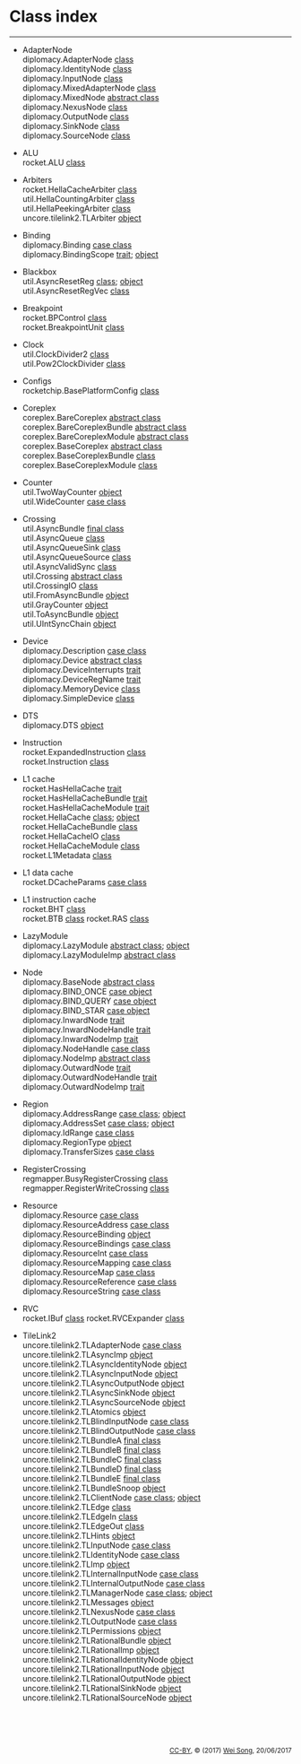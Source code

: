 Class index
========================
***************************

+ AdapterNode<br>
  diplomacy.AdapterNode [class](../diplomacy/Nodes.md#class-adapternode)<br>
  diplomacy.IdentityNode [class](../diplomacy/Nodes.md#class-identitynode)<br>
  diplomacy.InputNode [class](../diplomacy/Nodes.md#class-inputnode)<br>
  diplomacy.MixedAdapterNode [class](../diplomacy/Nodes.md#class-mixedadapternode)<br>
  diplomacy.MixedNode [abstract class](../diplomacy/Nodes.md#abstract-class-mixednode)<br>
  diplomacy.NexusNode [class](../diplomacy/Nodes.md#class-nexusnode)<br>
  diplomacy.OutputNode [class](../diplomacy/Nodes.md#class-outputnode)<br>
  diplomacy.SinkNode [class](../diplomacy/Nodes.md#class-sinknode)<br>
  diplomacy.SourceNode [class](../diplomacy/Nodes.md#class-sourcenode)

+ ALU<br>
  rocket.ALU [class](../rocket/ALU.md#class-alu)

+ Arbiters<br>
  rocket.HellaCacheArbiter [class](../rocket/Arbiter.md#class-hellacachearbiter)<br>
  util.HellaCountingArbiter [class](../util/Arbiters.md#class-hellacountingarbiter)<br>
  util.HellaPeekingArbiter [class](../util/Arbiters.md#class-hellapeekingarbiter)<br>
  uncore.tilelink2.TLArbiter [object](../uncore/tilelink2/Arbiter.md#object-tlarbiter)<br>

+ Binding<br>
  diplomacy.Binding [case class](../diplomacy/Resources.md#case-class-binding)<br>
  diplomacy.BindingScope [trait](../diplomacy/Resources.md#trait-bindingscope); [object](../diplomacy/Resources.md#object-bindingscope)<br>

+ Blackbox<br>
  util.AsyncResetReg [class](../util/BackBoxRegs.md#class-asyncresetreg); [object](../util/BackBoxRegs.md#object-asyncresetreg)<br>
  util.AsyncResetRegVec [class](../util/BackBoxRegs.md#class-asyncresetregvec)<br>

+ Breakpoint<br>
  rocket.BPControl [class](../rocket/Breakpoint.md#class-bpcontrol)<br>
  rocket.BreakpointUnit [class](../rocket/Breakpoint.md#class-breakpointunit)

+ Clock<br>
  util.ClockDivider2 [class](../util/ClockDivider.md#class-clockdivider2)<br>
  util.Pow2ClockDivider [class](../util/ClockDivider.md#class-pow2clockdivider2)

+ Configs<br>
  rocketchip.BasePlatformConfig [class](../rocketchip/Configs.md#class-baseplatformconfig)

+ Coreplex<br>
  coreplex.BareCoreplex [abstract class](../coreplex/BaseCoreplex.md#barecoreplex)<br>
  coreplex.BareCoreplexBundle [abstract class](../coreplex/BaseCoreplex.md#barecoreplex)<br>
  coreplex.BareCoreplexModule [abstract class](../coreplex/BaseCoreplex.md#barecoreplex)<br>
  coreplex.BaseCoreplex [abstract class](../coreplex/BaseCoreplex.md#basecoreplex)<br>
  coreplex.BaseCoreplexBundle [class](../coreplex/BaseCoreplex.md#basecoreplex)<br>
  coreplex.BaseCoreplexModule [class](../coreplex/BaseCoreplex.md#basecoreplex)

+ Counter<br>
  util.TwoWayCounter [object](../util/Counters.md#object-twowaycounter)<br>
  util.WideCounter [case class](../util/Counters.md#case-class-widecounter)

+ Crossing<br>
  util.AsyncBundle [final class](../util/AsyncBundle.md#final-class-asyncbundle)<br>
  util.AsyncQueue [class](../util/AsyncQueue.md#class-asyncqueue)<br>
  util.AsyncQueueSink [class](../util/AsyncQueue.md#class-asyncqueuesink)<br>
  util.AsyncQueueSource [class](../util/AsyncQueue.md#class-asyncqueuesource)<br>
  util.AsyncValidSync [class](../util/AsyncQueue.md#class-asyncvalidsync)<br>
  util.Crossing [abstract class](../util/Crossing.md#abstract-class-crossing)<br>
  util.CrossingIO [class](../util/Crossing.md#class-crossingio)<br>
  util.FromAsyncBundle [object](../util/AsyncBundle.md#object-fromasyncbundle)<br>
  util.GrayCounter [object](../util/AsyncQueue.md#object-graycounter)<br>
  util.ToAsyncBundle [object](../util/AsyncBundle.md#object-toasyncbundle)<br>
  util.UIntSyncChain [object](../util/AsyncQueue.md#object-uintsyncchain)<br>

+ Device<br>
  diplomacy.Description [case class](../diplomacy/Resources.md#case-class-description)<br>
  diplomacy.Device [abstract class](../diplomacy/Resources.md#abstract-class-device)<br>
  diplomacy.DeviceInterrupts [trait](../diplomacy/Resources.md#trait-deviceinterrupts)<br>
  diplomacy.DeviceRegName [trait](../diplomacy/Resources.md#trait-deviceregname)<br>
  diplomacy.MemoryDevice [class](../diplomacy/Resources.md#class-memorydevice)<br>
  diplomacy.SimpleDevice [class](../diplomacy/Resources.md#class-simpledevice)

+ DTS<br>
  diplomacy.DTS [object](../diplomacy.md/diplomacy/DeviceTree.md#object-dts)

+ Instruction<br>
  rocket.ExpandedInstruction [class](../rocket/RVC.md#class-expandedinstruction)<br>
  rocket.Instruction [class](../rocket/IBuf.md#class-instruction)

+ L1 cache<br>
  rocket.HasHellaCache [trait](../rocket/HellaCache.md#trait-hashellacache)<br>
  rocket.HasHellaCacheBundle [trait](../rocket/HellaCache.md#trait-hashellacachebundle)<br>
  rocket.HasHellaCacheModule [trait](../rocket/HellaCache.md#trait-hashellacachemodule)<br>
  rocket.HellaCache [class](../rocket/HellaCache.md#class-hellacache); [object](../rocket/HellaCache.md#object-hellacache)<br>
  rocket.HellaCacheBundle [class](../rocket/HellaCache.md#class-hellacachebundle)<br>
  rocket.HellaCacheIO [class](../rocket/HellaCache.md#class-hellacacheio)<br>
  rocket.HellaCacheModule [class](../rocket/HellaCache.md#class-hellacachemodule)<br>
  rocket.L1Metadata [class](../rocket/HellaCache.md#class-l1metadata)

+ L1 data cache<br>
  rocket.DCacheParams [case class](../rocket/HellaCache.md#case-class-dcacheparams)

+ L1 instruction cache<br>
  rocket.BHT [class](../rocket/BTB.md#class-bht)<br>
  rocket.BTB [class](../rocket/BTB.md#class-btb)
  rocket.RAS [class](../rocket/BTB.md#class-ras)

+ LazyModule<br>
  diplomacy.LazyModule [abstract class](../diplomacy/LazyModule/abstract-class-lazymodule); [object](../diplomacy/LazyModule/object-lazymodule)<br>
  diplomacy.LazyModuleImp [abstract class](../diplomacy/LazyModule/abstract-class-lazymoduleimp)

+ Node<br>
  diplomacy.BaseNode [abstract class](../diplomacy/Nodes.md#abstract-class-basenode)<br>
  diplomacy.BIND\_ONCE [case object](../diplomacy/Nodes.md#case-object-bind_once)<br>
  diplomacy.BIND\_QUERY [case object](../diplomacy/Nodes.md#case-object-bind_query)<br>
  diplomacy.BIND\_STAR [case object](../diplomacy/Nodes.md#case-object-bind_star)<br>
  diplomacy.InwardNode [trait](../diplomacy/Nodes.md#trait-inwardnode)<br>
  diplomacy.InwardNodeHandle [trait](../diplomacy/Nodes.md#trait-inwardnodehandle)<br>
  diplomacy.InwardNodeImp [trait](../diplomacy/Nodes.md#trait-inwardnodeimp)<br>
  diplomacy.NodeHandle [case class](../diplomacy/Nodes.md#case-class-nodehandle)<br>
  diplomacy.NodeImp [abstract class](../diplomacy/Nodes.md#abstract-class-nodeimp)<br>
  diplomacy.OutwardNode [trait](../diplomacy/Nodes.md#trait-outwardnode)<br>
  diplomacy.OutwardNodeHandle [trait](../diplomacy/Nodes.md#trait-outwardnodehandle)<br>
  diplomacy.OutwardNodeImp [trait](../diplomacy/Nodes.md#trait-outwardnodeimp)

+ Region<br>
  diplomacy.AddressRange [case class](../diplomacy/Parameters.md#case-class-addressrange); [object](../diplomacy/Parameters.md#object-addressrange)<br>
  diplomacy.AddressSet [case class](../diplomacy/Parameters.md#case-class-addressset); [object](../diplomacy/Parameters.md#object-addressset)<br>
  diplomacy.IdRange [case class](../diplomacy/Parameters.md#case-class-idrange)<br>
  diplomacy.RegionType [object](../diplomacy/Parameters.md#object-regiontype)<br>
  diplomacy.TransferSizes [case class](../diplomacy/Parameters.md#case-class-transfersizes)

+ RegisterCrossing<br>
  regmapper.BusyRegisterCrossing [class](../regmapper/RegisterCrossing.md#class-busyregistercrossing)<br>
  regmapper.RegisterWriteCrossing [class](../regmapper/RegisterCrossing.md#class-registerwritecrossing)

+ Resource<br>
  diplomacy.Resource [case class](../diplomacy/Resources.md#case-class-resource)<br>
  diplomacy.ResourceAddress [case class](../diplomacy/Resources.md#case-class-resourceaddress)<br>
  diplomacy.ResourceBinding [object](../diplomacy/Resources.md#object-resourcebindings)<br>
  diplomacy.ResourceBindings [case class](../diplomacy/Resources.md#case-class-resourcebindings)<br>
  diplomacy.ResourceInt [case class](../diplomacy/Resources.md#case-class-resourceint)<br>
  diplomacy.ResourceMapping [case class](../diplomacy/Resources.md#case-class-resourcemapping)<br>
  diplomacy.ResourceMap [case class](../diplomacy/Resources.md#case-class-resourcemap)<br>
  diplomacy.ResourceReference [case class](../diplomacy/Resources.md#case-class-resourcereference)<br>
  diplomacy.ResourceString [case class](../diplomacy/Resources.md#case-class-resourcestring)

+ RVC<br>
  rocket.IBuf [class](../rocket/IBuf.md#class-ibuf)
  rocket.RVCExpander [class](../rocket/RVC.md#class-rvcexpander)

+ TileLink2<br>
  uncore.tilelink2.TLAdapterNode [case class](../uncore/tilelink2/Nodes.md#tilelink-extension-of-basic-nodes)<br>
  uncore.tilelink2.TLAsyncImp [object](../uncore/tilelink2/Nodes.md#object-tlasyncimp)<br>
  uncore.tilelink2.TLAsyncIdentityNode [object](../uncore/tilelink2/Nodes.md#object-asynchronous-tilelink-extension-of-basic-nodes)<br>
  uncore.tilelink2.TLAsyncInputNode [object](../uncore/tilelink2/Nodes.md#object-asynchronous-tilelink-extension-of-basic-nodes)<br>
  uncore.tilelink2.TLAsyncOutputNode [object](../uncore/tilelink2/Nodes.md#object-asynchronous-tilelink-extension-of-basic-nodes)<br>
  uncore.tilelink2.TLAsyncSinkNode [object](../uncore/tilelink2/Nodes.md#object-asynchronous-tilelink-extension-of-basic-nodes)<br>
  uncore.tilelink2.TLAsyncSourceNode [object](../uncore/tilelink2/Nodes.md#object-asynchronous-tilelink-extension-of-basic-nodes)<br>
  uncore.tilelink2.TLAtomics [object](../uncore/tilelink2/Bundles.md#object-tlatomics)<br>
  uncore.tilelink2.TLBlindInputNode [case class](../uncore/tilelink2/Nodes.md#tilelink-extension-of-basic-nodes)<br>
  uncore.tilelink2.TLBlindOutputNode [case class](../uncore/tilelink2/Nodes.md#tilelink-extension-of-basic-nodes)<br>
  uncore.tilelink2.TLBundleA [final class](../uncore/tilelink2/Bundles.md#final-class-tlbundleabcde)<br>
  uncore.tilelink2.TLBundleB [final class](../uncore/tilelink2/Bundles.md#final-class-tlbundleabcde)<br>
  uncore.tilelink2.TLBundleC [final class](../uncore/tilelink2/Bundles.md#final-class-tlbundleabcde)<br>
  uncore.tilelink2.TLBundleD [final class](../uncore/tilelink2/Bundles.md#final-class-tlbundleabcde)<br>
  uncore.tilelink2.TLBundleE [final class](../uncore/tilelink2/Bundles.md#final-class-tlbundleabcde)<br>
  uncore.tilelink2.TLBundleSnoop [object](../uncore/tilelink2/Bundles.md#object-tlbundlesnoop)<br>
  uncore.tilelink2.TLClientNode [case class](../uncore/tilelink2/Nodes.md#tilelink-extension-of-basic-nodes); [object](../uncore/tilelink2/Nodes.md#tilelink-extension-of-basic-nodes)<br>
  uncore.tilelink2.TLEdge [class](../uncore/tilelink2/Edges.md#class-tledge)<br>
  uncore.tilelink2.TLEdgeIn [class](../uncore/tilelink2/Edges.md#class-tledgein)<br>
  uncore.tilelink2.TLEdgeOut [class](../uncore/tilelink2/Edges.md#class-tledgeout)<br>
  uncore.tilelink2.TLHints [object](../uncore/tilelink2/Bundles.md#object-tlhints)<br>
  uncore.tilelink2.TLInputNode [case class](../uncore/tilelink2/Nodes.md#tilelink-extension-of-basic-nodes)<br>
  uncore.tilelink2.TLIdentityNode [case class](../uncore/tilelink2/Nodes.md#tilelink-extension-of-basic-nodes)<br>
  uncore.tilelink2.TLImp [object](../uncore/tilelink2/Nodes.md#object-tlimp)<br>
  uncore.tilelink2.TLInternalInputNode [case class](../uncore/tilelink2/Nodes.md#tilelink-extension-of-basic-nodes)<br>
  uncore.tilelink2.TLInternalOutputNode [case class](../uncore/tilelink2/Nodes.md#tilelink-extension-of-basic-nodes)<br>
  uncore.tilelink2.TLManagerNode [case class](../uncore/tilelink2/Nodes.md#tilelink-extension-of-basic-nodes); [object](../uncore/tilelink2/Nodes.md#tilelink-extension-of-basic-nodes)<br>
  uncore.tilelink2.TLMessages [object](../uncore/tilelink2/Bundles.md#object-tlmessages)<br>
  uncore.tilelink2.TLNexusNode [case class](../uncore/tilelink2/Nodes.md#tilelink-extension-of-basic-nodes)<br>
  uncore.tilelink2.TLOutputNode [case class](../uncore/tilelink2/Nodes.md#tilelink-extension-of-basic-nodes)<br>
  uncore.tilelink2.TLPermissions [object](../uncore/tilelink2/Bundles.md#object-tlpermissions)<br>
  uncore.tilelink2.TLRationalBundle [object](../uncore/tilelink2/Bundles.md#object-tlrationalbundle)<br>
  uncore.tilelink2.TLRationalImp [object](../uncore/tilelink2/Nodes.md#object-tlrationalimp)<br>
  uncore.tilelink2.TLRationalIdentityNode [object](../uncore/tilelink2/Nodes.md#object-rational-tilelink-extension-of-basic-nodes)<br>
  uncore.tilelink2.TLRationalInputNode [object](../uncore/tilelink2/Nodes.md#object-rational-tilelink-extension-of-basic-nodes)<br>
  uncore.tilelink2.TLRationalOutputNode [object](../uncore/tilelink2/Nodes.md#object-rational-tilelink-extension-of-basic-nodes)<br>
  uncore.tilelink2.TLRationalSinkNode [object](../uncore/tilelink2/Nodes.md#object-rational-tilelink-extension-of-basic-nodes)<br>
  uncore.tilelink2.TLRationalSourceNode [object](../uncore/tilelink2/Nodes.md#object-rational-tilelink-extension-of-basic-nodes)<br>

<br><br><br><p align="right"><sub>[CC-BY](https://creativecommons.org/licenses/by/3.0/), &copy; (2017) [Wei Song](mailto:wsong83@gmail.com), 20/06/2017</sub></p>
